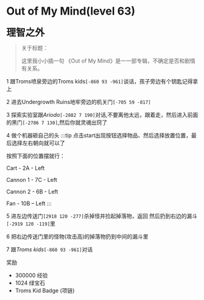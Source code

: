 # Out of My Mind(level 63)
<span style="font-size: 25px;">**理智之外**</span>

>关于标题：
>
>这里我小小插一句 《Out of My Mind》是一一部专辑，不确定是否和剧情有关系。


1 跟Troms喷泉旁边的Troms kids`[-860 93 -961]`谈话，孩子旁边有个钥匙记得拿上

2 进去Undergrowth Ruins地牢旁边的机关门`[-705 59 -817]`

3 探索实验室跟*Ariodo*`[-2882 7 190]`对话,不要离他太远，跟着走，然后进入前面的黑门`[-2786 7 130]`,然后你就灵魂出窍了

4 做个机器砸自己的头
:::tip
点击start出现按钮选择物品、然后选择放置位置，最后选择左右朝向就可以了

按照下面的位置摆就行：

Cart - 2A - Left 

Cannon 1 - 7C - Left 

Cannon 2 - 6B - Left 

Fan - 10B – Left
:::

5 进左边传送门`[2918 120 -277]`杀掉怪并捡起掉落物，返回 然后扔到右边的漏斗`[-2919 120 -119]`里

6 把右边传送门里的怪物(攻击高)的掉落物扔到中间的漏斗里

7 跟*Troms kids*`[-860 93 -961]`对话


奖励
+ 300000 经验
+ 1024 绿宝石
+ Troms Kid Badge (项链)